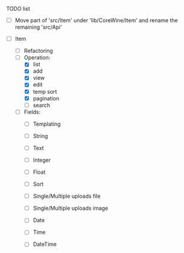 TODO list

- [ ] Move part of 'src/Item' under 'lib/CoreWine/Item' and rename the remaining 'src/Api'

- [ ] Item
	- [ ] Refactoring
	- [ ] Operation:
		- [x] list
		- [x] add
		- [x] view
		- [x] edit
		- [x] temp sort
		- [x] pagination
		- [ ] search
		
	- [ ] Fields:
		- [ ] Templating 
		- [ ] String
		- [ ] Text
		- [ ] Integer
		- [ ] Float
		- [ ] Sort
		- [ ] Single/Multiple uploads file
		- [ ] Single/Multiple uploads image
		- [ ] Date
		- [ ] Time
		- [ ] DateTime
		
